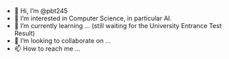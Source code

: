 - 👋 Hi, I’m @pbt245
- 👀 I’m interested in Computer Science, in particular AI.
- 🌱 I’m currently learning ... (still waiting for the University Entrance Test Result)
- 💞️ I’m looking to collaborate on ...
- 📫 How to reach me ...

<!---
pbt245/pbt245 is a ✨ special ✨ repository because its `README.md` (this file) appears on your GitHub profile.
You can click the Preview link to take a look at your changes.
--->
